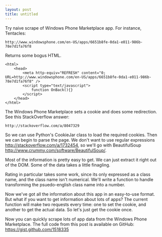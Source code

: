 ```yaml
---
layout: post
title: untitled
---
```


Try naive scrape of Windows Phone Marketplace app. For instance,
Tentacles:

    http://www.windowsphone.com/en-US/apps/6651b8fe-0da1-e011-986b-78e7d1fa76f8

Returns some bogus HTML.

    <html>
        <head>
            <meta http-equiv="REFRESH" content="0; URL=http://www.windowsphone.com/en-US/apps/6651b8fe-0da1-e011-986b-78e7d1fa76f8" />
            <script type="text/javascript">
                function OnBack(){}
            </script>
        </head>
    </html>

The Windows Phone Marketplace sets a cookie and does some redirection.
See this StackOverflow answer:

    http://stackoverflow.com/a/8047329

So we can use Python's CookieJar class to load the required cookies.
Then we can begin to parse the page. We don't want to use regular
expressions <http://stackoverflow.com/a/1732454>, so we'll go with
BeautifulSoup <http://www.crummy.com/software/BeautifulSoup/>.

Most of the information is pretty easy to get. We can just extract
it right out of the DOM. Some of the data takes a little finagling.

Rating in particular takes some work, since its only expressed as
a class name, and the class name isn't numerical. We'll write a
function to handle transforming the psuedo-english class name into
a number.

Now we've got all the information about this app in an easy-to-use
format. But what if you want to get information about lots of apps?
The current function will make two requests every time: one to set
the cookie, and another to get the actual data. So let's just get
the cookie once.

Now you can quickly scrape lots of app data from the Windows Phone
Marketplace. The full code from this post is available on GitHub:
https://gist.github.com/1518335
